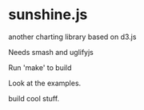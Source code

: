 # sunshine.js
another charting library based on d3.js

Needs smash and uglifyjs

Run 'make' to build

Look at the examples.

build cool stuff.
